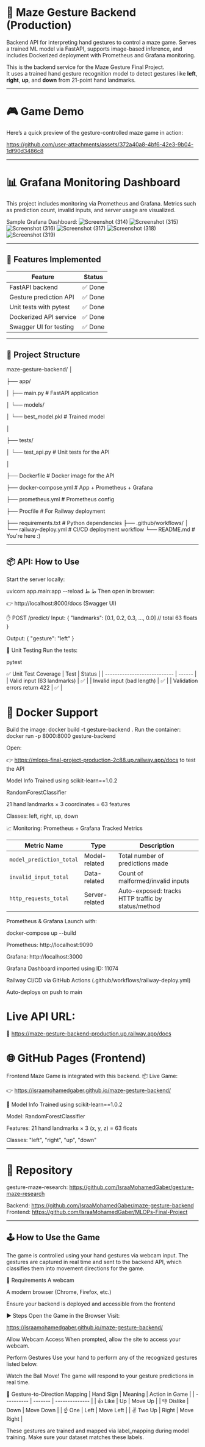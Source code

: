 # 🧠 Maze Gesture Backend (Production)
Backend API for interpreting hand gestures to control a maze game. Serves a trained ML model via FastAPI, supports image-based inference, and includes Dockerized deployment with Prometheus and Grafana monitoring.

This is the backend service for the Maze Gesture Final Project.  
It uses a trained hand gesture recognition model to detect gestures like **left**, **right**, **up**, and **down** from 21-point hand landmarks.

---
# 🎮 Game Demo
Here’s a quick preview of the gesture-controlled maze game in action:

https://github.com/user-attachments/assets/372a40a8-4bf6-42e3-9b04-1df90d3486c8

---

# 📊 Grafana Monitoring Dashboard
This project includes monitoring via Prometheus and Grafana. Metrics such as prediction count, invalid inputs, and server usage are visualized.

Sample Grafana Dashboard:
![Screenshot (314)](https://github.com/user-attachments/assets/5dc7131d-faa6-421d-a4af-2b9ae489e0a1)
![Screenshot (315)](https://github.com/user-attachments/assets/8d1b2324-edca-4c0c-b246-412b574cc7c7)
![Screenshot (316)](https://github.com/user-attachments/assets/0527435e-2651-4e4c-be3b-98a5d2300c9a)
![Screenshot (317)](https://github.com/user-attachments/assets/3c7e337b-910f-406b-8c6a-a34554d803a6)
![Screenshot (318)](https://github.com/user-attachments/assets/64c030b8-51e4-4f0f-afba-240f3d1091b5)
![Screenshot (319)](https://github.com/user-attachments/assets/d8ef758a-dde2-49ae-8112-210c55fb40ed)

---
## 🚀 Features Implemented

| Feature                     | Status |
|----------------------------|--------|
| FastAPI backend            | ✅ Done |
| Gesture prediction API     | ✅ Done |
| Unit tests with pytest     | ✅ Done |
| Dockerized API service     | ✅ Done |
| Swagger UI for testing     | ✅ Done |

---

## 📁 Project Structure

maze-gesture-backend/
│

├── app/

│ ├── main.py # FastAPI application

│ └── models/

│ └── best_model.pkl # Trained model

│

├── tests/

│ └── test_api.py # Unit tests for the API

│

├── Dockerfile # Docker image for the API

├── docker-compose.yml # App + Prometheus + Grafana

├── prometheus.yml # Prometheus config

├── Procfile # For Railway deployment

├── requirements.txt # Python dependencies
├── .github/workflows/
│ └── railway-deploy.yml # CI/CD deployment workflow
└── README.md # You're here :)


---

## 📦 API: How to Use

Start the server locally:

uvicorn app.main:app --reload
ط
ط
Then open in browser:

👉 http://localhost:8000/docs (Swagger UI)

✋ POST /predict/
Input:
{
  "landmarks": [0.1, 0.2, 0.3, ..., 0.0]  // total 63 floats
}

Output:
{
  "gesture": "left"
}

🧪 Unit Testing
Run the tests:

pytest

✅ Unit Test Coverage
| Test                         | Status |
| ---------------------------- | ------ |
| Valid input (63 landmarks)   | ✅     | 
| Invalid input (bad length)   | ✅     |
| Validation errors return 422 | ✅     |

# 🐳 Docker Support
Build the image:
docker build -t gesture-backend .
Run the container:
docker run -p 8000:8000 gesture-backend

Open:

👉 https://mlops-final-project-production-2c88.up.railway.app/docs to test the API

 Model Info
Trained using scikit-learn==1.0.2

RandomForestClassifier

21 hand landmarks × 3 coordinates = 63 features

Classes: left, right, up, down

📈 Monitoring: Prometheus + Grafana
Tracked Metrics

| Metric Name              | Type           | Description                                        |
| ------------------------ | -------------- | -------------------------------------------------- |
| `model_prediction_total` | Model-related  | Total number of predictions made                   |
| `invalid_input_total`    | Data-related   | Count of malformed/invalid inputs                  |
| `http_requests_total`    | Server-related | Auto-exposed: tracks HTTP traffic by status/method |

Prometheus & Grafana
Launch with:

docker-compose up --build

Prometheus: http://localhost:9090

Grafana: http://localhost:3000

Grafana Dashboard imported using ID: 11074

Railway
CI/CD via GitHub Actions (.github/workflows/railway-deploy.yml)

Auto-deploys on push to main

# Live API URL:

🔗 https://maze-gesture-backend-production.up.railway.app/docs

# 🌐 GitHub Pages (Frontend)
Frontend Maze Game is integrated with this backend.
📦 Live Game:

👉 https://israamohamedgaber.github.io/maze-gesture-backend/

🧠 Model Info
Trained using scikit-learn==1.0.2

Model: RandomForestClassifier

Features: 21 hand landmarks × 3 (x, y, z) = 63 floats

Classes: "left", "right", "up", "down"

---
# 🔗 Repository
gesture-maze-research: https://github.com/IsraaMohamedGaber/gesture-maze-research

Backend: https://github.com/IsraaMohamedGaber/maze-gesture-backend
Frontend: https://github.com/IsraaMohamedGaber/MLOPs-Final-Project

---
## 🕹️ How to Use the Game
The game is controlled using your hand gestures via webcam input. The gestures are captured in real time and sent to the backend API, which classifies them into movement directions for the game.

🔧 Requirements
A webcam

A modern browser (Chrome, Firefox, etc.)

Ensure your backend is deployed and accessible from the frontend

▶️ Steps
Open the Game in the Browser
Visit: 

https://israamohamedgaber.github.io/maze-gesture-backend/

Allow Webcam Access
When prompted, allow the site to access your webcam.

Perform Gestures
Use your hand to perform any of the recognized gestures listed below.

Watch the Ball Move!
The game will respond to your gesture predictions in real time.

🤖 Gesture-to-Direction Mapping
| Hand Sign  | Meaning | Action in Game |
| ---------- | ------- | -------------- |
| 👍 Like    | Up      | Move Up        |
| 👎 Dislike | Down    | Move Down      |
| ☝️ One     | Left    | Move Left      |
| ✌️ Two Up  | Right   | Move Right     |

These gestures are trained and mapped via label_mapping during model training. Make sure your dataset matches these labels.
